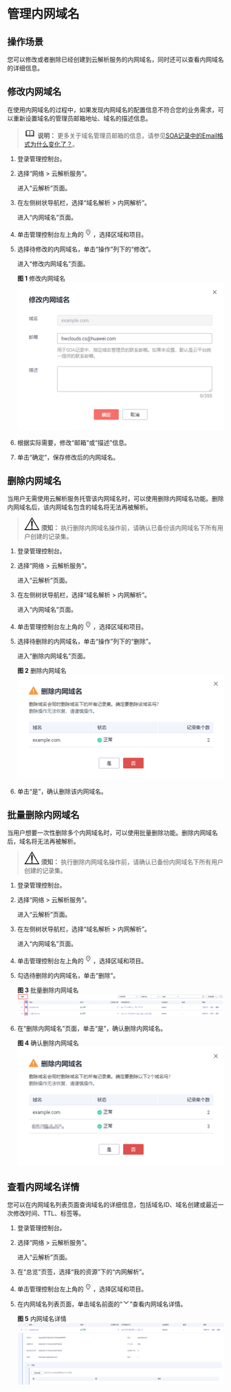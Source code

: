# 管理内网域名<a name="dns_usermanual_0033"></a>

## 操作场景<a name="section125317016203"></a>

您可以修改或者删除已经创建到云解析服务的内网域名，同时还可以查看内网域名的详细信息。

## 修改内网域名<a name="section10328742215619"></a>

在使用内网域名的过程中，如果发现内网域名的配置信息不符合您的业务需求，可以重新设置域名的管理员邮箱地址、域名的描述信息。

>![](public_sys-resources/icon-note.gif) **说明：** 
>更多关于域名管理员邮箱的信息，请参见[SOA记录中的Email格式为什么变化了？](https://support.huaweicloud.com/dns_faq/dns_faq_009.html)。

1.  登录管理控制台。
2.  选择“网络 \> 云解析服务”。

    进入“云解析”页面。

3.  在左侧树状导航栏，选择“域名解析 \> 内网解析”。

    进入“内网域名”页面。

4.  单击管理控制台左上角的![](figures/icon-region.png)，选择区域和项目。

1.  选择待修改的内网域名，单击“操作”列下的“修改”。

    进入“修改内网域名”页面。

    **图 1**  修改内网域名<a name="fig10755152316610"></a>  
    ![](figures/修改内网域名.png "修改内网域名")

2.  根据实际需要，修改“邮箱”或“描述”信息。
3.  单击“确定”，保存修改后的内网域名。

## 删除内网域名<a name="section5576188803045"></a>

当用户无需使用云解析服务托管该内网域名时，可以使用删除内网域名功能。删除内网域名后，该内网域名包含的域名将无法再被解析。

>![](public_sys-resources/icon-notice.gif) **须知：** 
>执行删除内网域名操作前，请确认已备份该内网域名下所有用户创建的记录集。

1.  登录管理控制台。
2.  选择“网络 \> 云解析服务”。

    进入“云解析”页面。

3.  在左侧树状导航栏，选择“域名解析 \> 内网解析”。

    进入“内网域名”页面。

4.  单击管理控制台左上角的![](figures/icon-region.png)，选择区域和项目。

1.  选择待删除的内网域名，单击“操作”列下的“删除”。

    进入“删除内网域名”页面。

    **图 2**  删除内网域名<a name="fig9523412106"></a>  
    ![](figures/删除内网域名.png "删除内网域名")

2.  单击“是”，确认删除该内网域名。

## 批量删除内网域名<a name="section1648820445294"></a>

当用户想要一次性删除多个内网域名时，可以使用批量删除功能。删除内网域名后，域名将无法再被解析。

>![](public_sys-resources/icon-notice.gif) **须知：** 
>执行删除内网域名操作前，请确认已备份内网域名下所有用户创建的记录集。

1.  登录管理控制台。
2.  选择“网络 \> 云解析服务”。

    进入“云解析”页面。

3.  在左侧树状导航栏，选择“域名解析 \> 内网解析”。

    进入“内网域名”页面。


1.  单击管理控制台左上角的![](figures/icon-region.png)，选择区域和项目。
2.  勾选待删除的内网域名，单击“删除”。

    **图 3**  批量删除内网域名<a name="fig20172151419206"></a>  
    ![](figures/批量删除内网域名.png "批量删除内网域名")

3.  在“删除内网域名”页面，单击“是”，确认删除内网域名。

    **图 4**  确认删除内网域名<a name="fig765519445211"></a>  
    ![](figures/确认删除内网域名.png "确认删除内网域名")


## 查看内网域名详情<a name="section6093022701347"></a>

您可以在内网域名列表页面查询域名的详细信息，包括域名ID、域名创建或最近一次修改时间、TTL、标签等。

1.  登录管理控制台。
2.  选择“网络 \> 云解析服务”。

    进入“云解析”页面。


1.  在“总览”页签，选择“我的资源”下的“内网解析”。
2.  单击管理控制台左上角的![](figures/icon-region.png)，选择区域和项目。
3.  在内网域名列表页面，单击域名前面的“![](figures/icon-dropdown.png)”查看内网域名详情。

    **图 5**  内网域名详情<a name="fig4158256122318"></a>  
    ![](figures/内网域名详情.png "内网域名详情")


